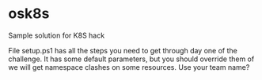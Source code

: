 # osk8s
Sample solution for K8S hack

File setup.ps1 has all the steps you need to get through day one of the challenge.  It has some default parameters, but you should override them of we will get namespace clashes on some resources.  Use your team name?
